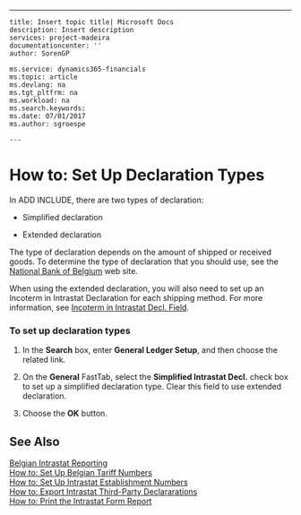 ---
    title: Insert topic title| Microsoft Docs
    description: Insert description
    services: project-madeira
    documentationcenter: ''
    author: SorenGP

    ms.service: dynamics365-financials
    ms.topic: article
    ms.devlang: na
    ms.tgt_pltfrm: na
    ms.workload: na
    ms.search.keywords:
    ms.date: 07/01/2017
    ms.author: sgroespe

    ---
# How to: Set Up Declaration Types
In ADD INCLUDE<!--[!INCLUDE[navnow](../../includes/navnow_md.md)]-->, there are two types of declaration:  
  
-   Simplified declaration  
  
-   Extended declaration  
  
 The type of declaration depends on the amount of shipped or received goods. To determine the type of declaration that you should use, see the [National Bank of Belgium](http://go.microsoft.com/fwlink/?LinkId=163064) web site.  
  
 When using the extended declaration, you will also need to set up an Incoterm in Intrastat Declaration for each shipping method. For more information, see [Incoterm in Intrastat Decl. Field](ms-its:be_lf_a.chm::/T_10_11300.htm).  
  
### To set up declaration types  
  
1.  In the **Search** box, enter **General Ledger Setup**, and then choose the related link.  
  
2.  On the **General** FastTab, select the **Simplified Intrastat Decl.** check box to set up a simplified declaration type. Clear this field to use extended declaration.  
  
3.  Choose the **OK** button.  
  
## See Also  
 [Belgian Intrastat Reporting](../belgian-intrastat-reporting.md)   
 [How to: Set Up Belgian Tariff Numbers](../how-to-set-up-belgian-tariff-numbers.md)   
 [How to: Set Up Intrastat Establishment Numbers](../how-to-set-up-intrastat-establishment-numbers.md)   
 [How to: Export Intrastat Third-Party Declararations](../how-to-export-intrastat-third-party-declararations.md)   
 [How to: Print the Intrastat Form Report](../how-to-print-the-intrastat-form-report.md)